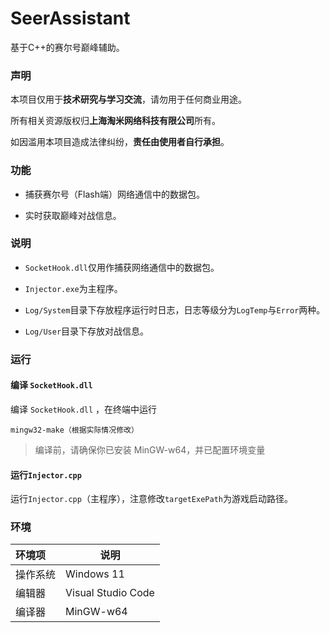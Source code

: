 # SeerAssistant

基于C++的赛尔号巅峰辅助。

### 声明

本项目仅用于**技术研究与学习交流**，请勿用于任何商业用途。

所有相关资源版权归**上海淘米网络科技有限公司**所有。

如因滥用本项目造成法律纠纷，**责任由使用者自行承担**。

### 功能

- 捕获赛尔号（Flash端）网络通信中的数据包。
  
- 实时获取巅峰对战信息。

### 说明
- `SocketHook.dll`仅用作捕获网络通信中的数据包。

- `Injector.exe`为主程序。

- `Log/System`目录下存放程序运行时日志，日志等级分为`LogTemp`与`Error`两种。
  
- `Log/User`目录下存放对战信息。

### 运行

#### 编译 `SocketHook.dll`

编译 `SocketHook.dll` ，在终端中运行

```
mingw32-make（根据实际情况修改）
```

> 编译前，请确保你已安装 MinGW-w64，并已配置环境变量

#### 运行`Injector.cpp`

运行`Injector.cpp`（主程序），注意修改`targetExePath`为游戏启动路径。

### 环境

| 环境项   | 说明               |
| :------- | ------------------ |
| 操作系统 | Windows 11         |
| 编辑器   | Visual Studio Code |
| 编译器   | MinGW-w64          |